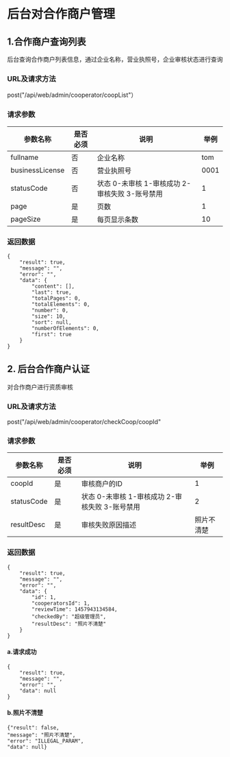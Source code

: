 # 后台对合作商户管理

## 1.合作商户查询列表
后台查询合作商户列表信息，通过企业名称，营业执照号，企业审核状态进行查询
### URL及请求方法
post("/api/web/admin/cooperator/coopList"）

### 请求参数

| 参数名称 | 是否必须 | 说明 | 举例 |
| ------ | -------- | ---- | --- |
| fullname | 否 | 企业名称 | tom |
| businessLicense | 否 | 营业执照号 | 0001 |
| statusCode | 否 | 状态 0-未审核 1-审核成功 2-审核失败 3-账号禁用 | 1 |
| page | 是 | 页数 | 1 |
| pageSize | 是 | 每页显示条数 | 10 |

### 返回数据
```
{
    "result": true,
    "message": "",
    "error": "",
    "data": {
        "content": [],
        "last": true,
        "totalPages": 0,
        "totalElements": 0,
        "number": 0,
        "size": 10,
        "sort": null,
        "numberOfElements": 0,
        "first": true
    }
}

```

## 2. 后台合作商户认证
对合作商户进行资质审核
### URL及请求方法
post("/api/web/admin/cooperator/checkCoop/coopId"

### 请求参数

| 参数名称 | 是否必须 | 说明 | 举例 |
| ------ | -------- | ---- | --- |
| coopId | 是 | 审核商户的ID | 1 |
| statusCode | 是 | 状态 0-未审核 1-审核成功 2-审核失败 3-账号禁用 | 2 |
| resultDesc | 是 | 审核失败原因描述 | 照片不清楚 |

### 返回数据

```
{
    "result": true,
    "message": "",
    "error": "",
    "data": {
        "id": 1,
        "cooperatorsId": 1,
        "reviewTime": 1457943134584,
        "checkedBy": "超级管理员",
        "resultDesc": "照片不清楚"
    }
}
```

#### a.请求成功

```
{
    "result": true,
    "message": "",
    "error": "",
    "data": null
}
```

#### b.照片不清楚

```
{"result": false,
"message": "照片不清楚",
"error": "ILLEGAL_PARAM",
"data": null}
```



